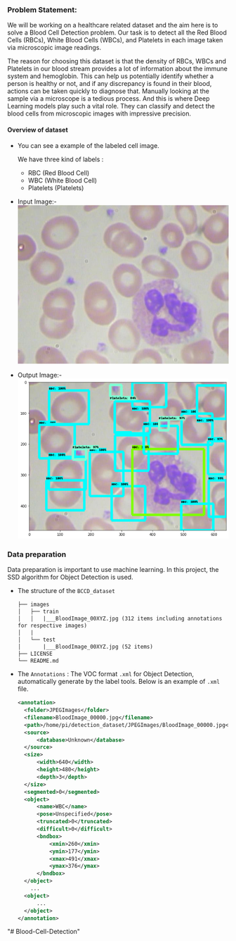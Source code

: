 
### Problem Statement:
We will be working on a healthcare related dataset and the aim here is to solve a Blood Cell Detection problem. Our task is to detect all the Red Blood Cells (RBCs), White Blood Cells (WBCs), and Platelets in each image taken via 
microscopic image readings. 

The reason for choosing this dataset is that the density of RBCs, WBCs and Platelets in our blood stream provides a 
lot of information about the immune system and hemoglobin. This can help us potentially identify whether a person is 
healthy or not, and if any discrepancy is found in their blood, actions can be taken quickly to diagnose that.
Manually looking at the sample via a microscope is a tedious process. And this is where Deep Learning models play such a vital role. They can classify and detect the blood cells from microscopic images with impressive precision.

#### Overview of dataset

* You can see a example of the labeled cell image.

  We have three kind of labels :

  * RBC (Red Blood Cell)
  * WBC (White Blood Cell)
  * Platelets (Platelets)

* Input Image:-
  ![Input](https://github.com/rp926463-arch/Blood-Cell-Detection/blob/main/research/data/BLOOD_CELLS_input/image5.jpg?raw=true)

* Output Image:-
  ![Output](https://github.com/rp926463-arch/Blood-Cell-Detection/blob/main/research/data/BLOOD_CELLS_output/image5.png?raw=true)

### Data preparation
Data preparation is important to use machine learning. In this project, the SSD algorithm for Object Detection is used.

* The structure of the `BCCD_dataset`

  ```
  ├── images
  │   ├── train
  │   │   |___BloodImage_00XYZ.jpg (312 items including annotations for respective images)
  │   |
  │   └── test
  │       |___BloodImage_00XYZ.jpg (52 items)
  ├── LICENSE
  └── README.md
  ```



* The `Annotations` : The VOC format `.xml` for Object Detection, automatically generate by the label tools. Below is an example of `.xml` file.

  ```xml
  <annotation>
  	<folder>JPEGImages</folder>
  	<filename>BloodImage_00000.jpg</filename>
  	<path>/home/pi/detection_dataset/JPEGImages/BloodImage_00000.jpg</path>
  	<source>
  		<database>Unknown</database>
  	</source>
  	<size>
  		<width>640</width>
  		<height>480</height>
  		<depth>3</depth>
  	</size>
  	<segmented>0</segmented>
  	<object>
  		<name>WBC</name>
  		<pose>Unspecified</pose>
  		<truncated>0</truncated>
  		<difficult>0</difficult>
  		<bndbox>
  			<xmin>260</xmin>
  			<ymin>177</ymin>
  			<xmax>491</xmax>
  			<ymax>376</ymax>
  		</bndbox>
  	</object>
      ...
  	<object>
  		...
  	</object>
  </annotation>
  ```


"# Blood-Cell-Detection" 
